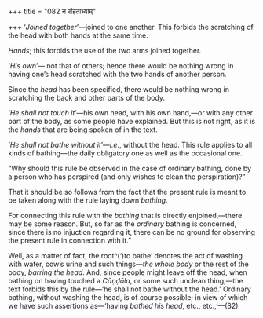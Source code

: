 +++
title = "082 न संहताभ्याम्"

+++
‘*Joined together*’—joined to one another. This forbids the scratching
of the head with both hands at the same time.

*Hands*; this forbids the use of the two arms joined together.

‘*His own*’— not that of others; hence there would be nothing wrong in
having one’s head scratched with the two hands of another person.

Since the *head* has been specified, there would be nothing wrong in
scratching the back and other parts of the body.

‘*He shall not touch it*’—his own head, with his own hand,—or with any
other part of the body, as some people have explained. But this is not
right, as it is the *hands* that are being spoken of in the text.

‘*He shall not bathe without it*’—*i.e*., without the head. This rule
applies to all kinds of bathing—the daily obligatory one as well as the
occasional one.

“Why should this rule be observed in the case of ordinary bathing, done
by a person who has perspired (and only wishes to clean the
perspiration)?”

That it should be so follows from the fact that the present rule is
meant to be taken along with the rule laying down *bathing*.

For connecting this rule with the *bathing* that is directly
enjoined,—there may be some reason. But, so far as the *ordinary*
bathing is concerned, since there is no injuction regarding it, there
can be no ground for observing the present rule in connection with it.”

Well, as a matter of fact, the root^(‘)to bathe’ denotes the act of
washing with water, cow’s urine and such things—*the whole body* or the
rest of the body, *barring the head*. And, since people might leave off
the head, when bathing on having touched a *Cāṇḍāla*, or some such
unclean thing,—the text forbids this by the rule—‘he shall not bathe
without the head.’ Ordinary bathing, without washing the head, is of
course possible; in view of which we have such assertions as—‘having
*bathed his head*, etc., etc.,’—(82)


